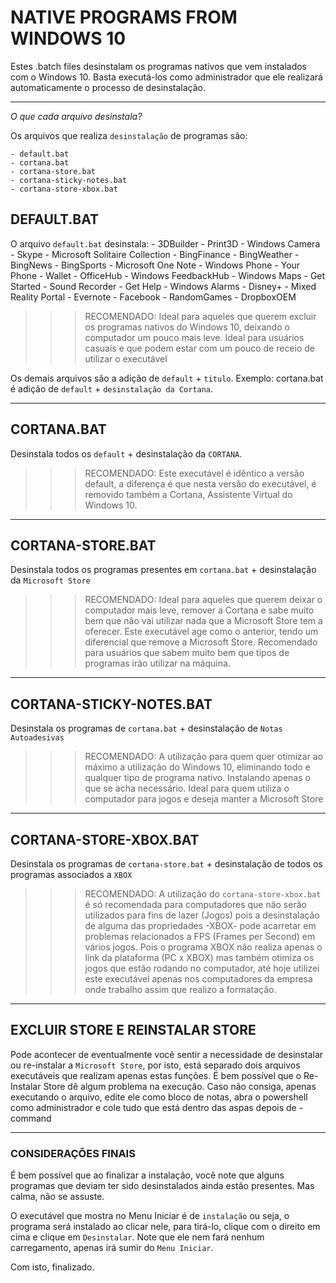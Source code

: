 # NATIVE PROGRAMS FROM WINDOWS 10

Estes .batch files desinstalam os programas nativos que vem instalados com o Windows 10.
Basta executá-los como administrador que ele realizará automaticamente o processo de desinstalação.

-----------------------------------------

*O que cada arquivo desinstala?*

Os arquivos que realiza `desinstalação` de programas são:
    
    - default.bat
    - cortana.bat
    - cortana-store.bat
    - cortana-sticky-notes.bat
    - cortana-store-xbox.bat

## DEFAULT.BAT
O arquivo `default.bat` desinstala:
    - 3DBuilder
    - Print3D
    - Windows Camera
    - Skype
    - Microsoft Solitaire Collection
    - BingFinance
    - BingWeather
    - BingNews
    - BingSports
    - Microsoft One Note
    - Windows Phone
    - Your Phone
    - Wallet
    - OfficeHub
    - Windows FeedbackHub
    - Windows Maps
    - Get Started
    - Sound Recorder
    - Get Help
    - Windows Alarms
    - Disney+
    - Mixed Reality Portal
    - Evernote
    - Facebook
    - RandomGames
    - DropboxOEM

>>>RECOMENDADO: Ideal para aqueles que querem excluir os programas nativos do Windows 10, deixando o computador um pouco mais leve. Ideal para usuários casuais e que podem estar com um pouco de receio de utilizar o executável

Os demais arquivos são a adição de `default` + `titulo`.
Exemplo: cortana.bat é adição de `default` + `desinstalação da Cortana`.

-----------------------------------------------------------------------

## CORTANA.BAT
Desinstala todos os `default` + desinstalação da `CORTANA`.

>>>RECOMENDADO: Este executável é idêntico a versão default, a diferença é que nesta versão do executável, é removido também a Cortana, Assistente Virtual do Windows 10. 

-----------------------------------------------------------------------

## CORTANA-STORE.BAT

Desinstala todos os programas presentes em `cortana.bat` + desinstalação da `Microsoft Store`

>>>RECOMENDADO: Ideal para aqueles que querem deixar o computador mais leve, remover a Cortana e sabe muito bem que não vai utilizar nada que a Microsoft Store tem a oferecer. Este executável age como o anterior, tendo um diferencial que remove a Microsoft Store. Recomendado para usuários que sabem muito bem que tipos de programas irão utilizar na máquina.

-----------------------------------------------------------------------

## CORTANA-STICKY-NOTES.BAT

Desinstala os programas de `cortana.bat` + desinstalação de `Notas Autoadesivas`

>>> RECOMENDADO: A utilização para quem quer otimizar ao máximo a utilização do Windows 10, eliminando todo e qualquer tipo de programa nativo. Instalando apenas o que se acha necessário. Ideal para quem utiliza o computador para jogos e deseja manter a Microsoft Store

-----------------------------------------------------------------------

## CORTANA-STORE-XBOX.BAT
Desinstala os programas de `cortana-store.bat` + desinstalação de todos os programas associados a `XBOX`

>>> RECOMENDADO: A utilização do `cortana-store-xbox.bat` é só recomendada para computadores que não serão utilizados para fins de lazer (Jogos) pois a desinstalação de alguma das propriedades -XBOX- pode acarretar em problemas relacionados a FPS (Frames per Second) em vários jogos. Pois o programa XBOX não realiza apenas o link da plataforma (PC x XBOX) mas também otimiza os jogos que estão rodando no computador, até hoje utilizei este executável apenas nos computadores da empresa onde trabalho assim que realizo a formatação.

------------------------------------------------------------------------

## EXCLUIR STORE E REINSTALAR STORE

Pode acontecer de eventualmente você sentir a necessidade de desinstalar ou re-instalar a `Microsoft Store`, por isto, está separado dois arquivos executáveis que realizam apenas estas funções. 
É bem possível que o Re-Instalar Store dê algum problema na execução. Caso não consiga, apenas executando o arquivo, edite ele como bloco de notas, abra o powershell como administrador e cole tudo que está dentro das aspas depois de -command

-------------------------------------------------------------------------

### CONSIDERAÇÕES FINAIS

É bem possível que ao finalizar a instalação, você note que alguns programas que deviam ter sido desinstalados ainda estão presentes. Mas calma, não se assuste. 

O executável que mostra no Menu Iniciar é de `instalação` ou seja, o programa será instalado ao clicar nele, para tirá-lo, clique com o direito em cima e clique em `Desinstalar`. Note que ele nem fará nenhum carregamento, apenas irá sumir do `Menu Iniciar`.

Com isto, finalizado.